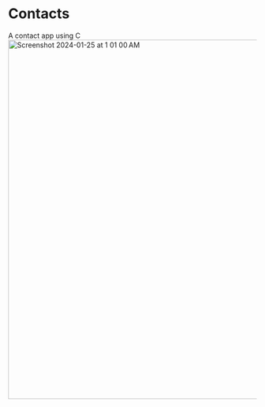 # Contacts
A contact app using C
<img width="729" alt="Screenshot 2024-01-25 at 1 01 00 AM" src="https://github.com/FarazKarami/Contacts/assets/152915837/48476a57-3c72-4721-8027-44a54079646b">
